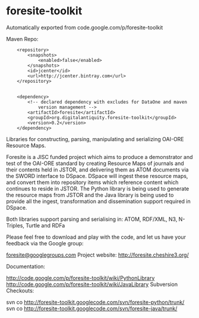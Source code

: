 # foresite-toolkit
Automatically exported from code.google.com/p/foresite-toolkit

Maven Repo:

        <repository>
            <snapshots>
                <enabled>false</enabled>
            </snapshots>
            <id>jcenter</id>
            <url>http://jcenter.bintray.com</url>
        </repository>


        <dependency>
            <!-- declared dependency with excludes for DataOne and maven 
                version management -->
            <artifactId>foresite</artifactId>
            <groupId>org.digitalantiquity.foresite-toolkit</groupId>
            <version>0.2</version>
        </dependency>

Libraries for constructing, parsing, manipulating and serializing OAI-ORE Resource Maps.

Foresite is a JISC funded project which aims to produce a demonstrator and test of the OAI-ORE standard by creating Resource Maps of journals and their contents held in JSTOR, and delivering them as ATOM documents via the SWORD interface to DSpace. DSpace will ingest these resource maps, and convert them into repository items which reference content which continues to reside in JSTOR. The Python library is being used to generate the resource maps from JSTOR and the Java library is being used to provide all the ingest, transformation and dissemination support required in DSpace.

Both libraries support parsing and serialising in: ATOM, RDF/XML, N3, N-Triples, Turtle and RDFa

Please feel free to download and play with the code, and let us have your feedback via the Google group:

foresite@googlegroups.com
Project website: http://foresite.cheshire3.org/

Documentation:

http://code.google.com/p/foresite-toolkit/wiki/PythonLibrary
http://code.google.com/p/foresite-toolkit/wiki/JavaLibrary
Subversion Checkouts:

svn co http://foresite-toolkit.googlecode.com/svn/foresite-python/trunk/
svn co http://foresite-toolkit.googlecode.com/svn/foresite-java/trunk/
